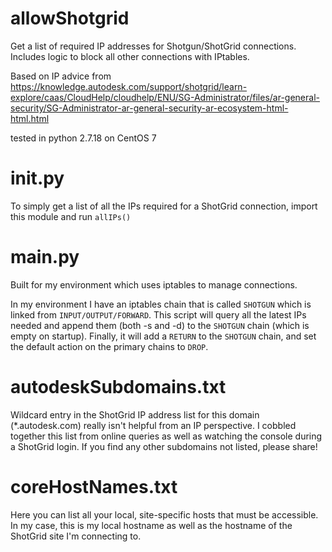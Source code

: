 # allowShotgrid
Get a list of required IP addresses for Shotgun/ShotGrid connections. Includes logic to block all other connections with IPtables.

Based on IP advice from https://knowledge.autodesk.com/support/shotgrid/learn-explore/caas/CloudHelp/cloudhelp/ENU/SG-Administrator/files/ar-general-security/SG-Administrator-ar-general-security-ar-ecosystem-html-html.html

tested in python 2.7.18 on CentOS 7

# __init__.py
To simply get a list of all the IPs required for a ShotGrid connection, import this module and run `allIPs()`

# __main__.py
Built for my environment which uses iptables to manage connections.

In my environment I have an iptables chain that is called `SHOTGUN` which is linked from `INPUT/OUTPUT/FORWARD`. This script will query all the latest IPs needed and append them (both -s and -d) to the `SHOTGUN` chain (which is empty on startup). Finally, it will add a `RETURN` to the `SHOTGUN` chain, and set the default action on the primary chains to `DROP`.

# autodeskSubdomains.txt
Wildcard entry in the ShotGrid IP address list for this domain (\*.autodesk.com) really isn't helpful from an IP perspective. I cobbled together this list from online queries as well as watching the console during a ShotGrid login. If you find any other subdomains not listed, please share!

# coreHostNames.txt
Here you can list all your local, site-specific hosts that must be accessible. In my case, this is my local hostname as well as the hostname of the ShotGrid site I'm connecting to.
